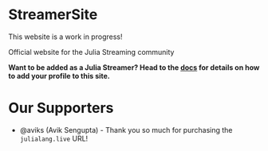 # StreamerSite

This website is a work in progress! 

Official website for the Julia Streaming community

__Want to be added as a Julia Streamer? Head to the [docs](/documentation.md) for details on how to add your profile to this site.__ 

# Our Supporters

- @aviks (Avik Sengupta) - Thank you so much for purchasing the `julialang.live` URL!

